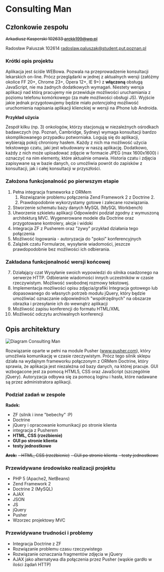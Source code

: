 # Consulting Man

## Członkowie zespołu

~~Arkadiusz Kasperski 102633 arekk199@wp.pl~~

Radosław Paluszak 102614 radoslaw.paluszak@student.put.poznan.pl

### Krótki opis projektu

Aplikacja jest ściśle WEBowa. Pozwala na przeprowadzenie konsultacji lekarskich on-line. Prócz przeglądarki w jednej z aktualnych wersji (załóżmy okolice FF 20+, Chrome 23+, Opera 12+, IE 9+) z __włączoną__ obsługą JavaScript, nie ma żadnych dodatkowych wymagań. Niestety wersja aplikacji nad którą pracujemy nie przewiduje możliwości uruchamiania z poziomu telefonu komórkowego (za małe możliwości obsługi JS). Wyjście jakie jednak przygotowujemy będzie miało _potencjalną_ możliwość uruchomienia napisania aplikacji klienckiej w wersji na iPhone lub Androida.

__Przykład użycia__

Zespół kilku (np. 3) onkologów, którzy stacjonują w niezależnych ośrodkach badawczych (np. Poznań, Cambridge, Sydney) wymaga konsultacji bardzo skomplikowanego przypadku potworniaka. Logują się do aplikacji, wybierają pokój chroniony hasłem. Każdy z nich ma możliwość użycia tekstowego czatu, jaki jest wbudowany w naszą aplikację. Dodatkowo, każdy z nich może uploadować zdjęcie w formacie JPEG (max 1600x1600) i oznaczyć na nim elementy, które aktualnie omawia. Historia czatu i zdjęcia zapisywane są w bazie danych, co umożliwia powrót do zapisków z konsultacji, jak i całej konsultacji w przyszłości.

### Założona funkcjonalność po pierwszym etapie
1. Pełna integracja frameworka z ORMem
    1. Rozwiązanie problemu połączenia Zend Framework 2 z Doctrine 2. 
    2. Prawdopodobnie wykorzystamy gotowe i zalecane rozwiązania.
2. Stworzenie schematu bazy danych MySQL (MySQL Workbench)
3. Utworzenie szkieletu aplikacji
Odpowiedni podział zgodny z wymuszoną architekturą MVC. Wygenerowane modele dla Doctrine oraz przygotowane kontrolery, akcje i widoki
4. Integracja ZF z Pusherem oraz "żywy" przykład działania tego połączenia
5. Możliwość logowania - autoryzacja do "pokoi" konferencyjnych
6. Zalążek czatu
Formularze, wysyłanie wiadomości, jeszcze prawdopodobnie bez możliwości ich odbierania.

### Zakładana funkcjonalność wersji końcowej
7. Działający czat
Wysyłanie swoich wypowiedzi do silnika osadzonego na serwerze HTTP. Odbieranie wiadomości innych uczestników w czasie rzeczywistym. Możliwość swobodnej rozmowy tekstowej.
8. Implementacja możliwości opisu zdjęcia/grafiki
Integracja gotowego lub dopasowanego do własnych potrzeb modułu jQuery, który będzie umożliwiać oznaczanie odpowiednich "współrzędnych" na obszarze obrazka i przesyłanie ich do wewnątrz aplikacji
9. Możliwość zapisu konferencji do formatu HTML/XML
10. Możliwość odczytu archiwalnych konferencji

## Opis architektury
![Diagram Consulting Man](http://p43.pl/diagram.jpg "Diagram funkcjonalny")

Rozwiązanie oparte w pełni na module Pusher (www.pusher.com), który umożliwia komunikację w czasie rzeczywistym. Prócz tego silnik sklepu działa na wydajnym frameworku połączonym z ORMem Doctrine, który sprawia, że aplikacja jest niezależna od bazy danych, na której pracuje. GUI wzbogacone jest za pomocą HTML5, CSS oraz JavaScript (szczególnie jQuery). Autoryzacja odbywa się za pomocą loginu i hasła, które nadawane są przez administratora aplikacji.

### Podział zadań w zespole
__Radek:__
- ZF (silnik i inne "bebechy" :P)
- Doctrine
- jQuery i opracowanie komunikacji po stronie klienta
- integracja z Pusherem
- __HTML, CSS (rzeźbienie)__
- __GUI po stronie klienta__
- __testy jednostkowe__

~~__Arek:__~~
~~- HTML, CSS (rzeźbienie)~~
~~- GUI po stronie klienta~~
~~- testy jednostkowe~~

### Przewidywane środowisko realizacji projektu
- PHP 5 (Apache2, NetBeans)
- Zend Framework 2
- Doctrine 2 (MySQL)
- AJAX
- JSON
- JS
- jQuery
- Pusher
- Wzorzec projektowy MVC


### Przewidywane trudności i problemy
- Integracja Doctrine z ZF
- Rozwiązanie problemu czasu rzeczywistego
- Rozwiązanie oznaczania fragmentów zdjęcia w jQuery
- AJAX jako alternatywa dla połączenia przez Pusher (wąskie gardło w ilości żądań HTTP)

